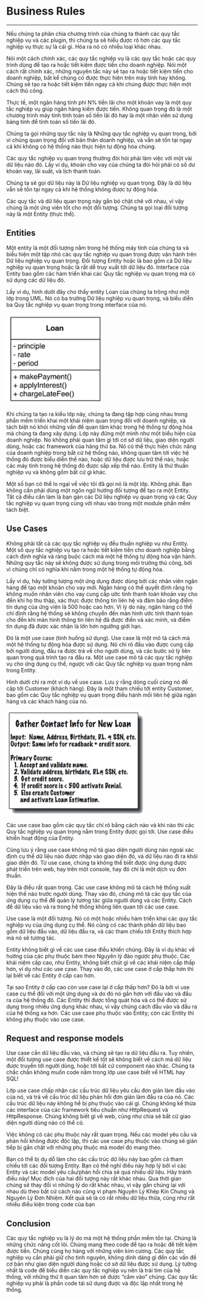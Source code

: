 # Business Rules
--------------------

Nếu chúng ta phân chia chương trình của chúng ta thành các quy tắc nghiệp vụ và các plugin, thì chúng ta sẽ hiểu được rõ hơn các quy tắc nghiệp vụ thực sự là cái gì. Hóa ra nó có nhiều loại khác nhau.

Nói một cách chính xác, các quy tắc nghiệp vụ là các quy tắc hoặc các quy trình dùng để tạo ra hoặc tiết kiệm được tiền cho doanh nghiệp. Nói một cách rất chính xác, những nguyên tắc này sẽ tạo ra hoặc tiết kiệm tiền cho doanh nghiệp, bất kể chúng có được thực hiện trên máy tính hay không. Chúng sẽ tạo ra hoặc tiết kiệm tiền ngay cả khi chúng được thực hiện một cách thủ công.

Thực tế, một ngân hàng tính phí N% tiền lãi cho một khoản vay là một quy tắc nghiệp vụ giúp ngân hàng kiếm được tiền. Không quan trọng đó là một chương trình máy tính tính toán số tiền lãi đó hay là một nhân viên sử dụng bảng tính để tính toán số tiền lãi đó.

Chúng ta gọi những quy tắc này là Những quy tắc nghiệp vụ quan trọng, bởi vì chúng quan trọng đối với bản thân doanh nghiệp, và vẫn sẽ tồn tại ngay cả khi không có hệ thống nào thực hiện tự động hóa chúng.

Các quy tắc nghiệp vụ quan trọng thường đòi hỏi phải làm việc với một vài dữ liệu nào đó. Lấy ví dụ, khoản cho vay của chúng ta đòi hỏi phải có số dư khoản vay, lãi suất, và lịch thanh toán.

Chúng ta sẽ gọi dữ liệu này là Dữ liệu nghiệp vụ quan trọng. Đây là dữ liệu vẫn sẽ tồn tại ngay cả khi hệ thống không được tự động hóa.

Các quy tắc và dữ liệu quan trọng này gắn bó chặt chẽ với nhau, vì vậy chúng là một ứng viên tốt cho một đối tượng. Chúng ta gọi loại đối tượng này là một Entity (thực thể).

## Entities
Một entity là một đối tượng nằm trong hệ thống máy tính của chúng ta và biểu hiện một tập nhỏ các quy tắc nghiệp vụ quan trọng được vận hành trên Dữ liệu nghiệp vụ quan trọng. Đối tượng Entity hoặc là bao gồm cả Dữ liệu nghiệp vụ quan trọng hoặc là rất dễ truy xuất tới dữ liệu đó. Interface của Entity bao gồm các hàm triển khai các Quy tắc nghiệp vụ quan trọng mà có sử dụng các dữ liệu đó.

Lấy ví dụ, hình dưới đây cho thấy entity Loan của chúng ta trông như một lớp trong UML. Nó có ba trường Dữ liệu nghiệp vụ quan trọng, và biểu diễn ba Quy tắc nghiệp vụ quan trọng trong interface của nó.

![Loan entity as a class in UML](./imgs/image-46.png)

Khi chúng ta tạo ra kiểu lớp này, chúng ta đang tập hợp cùng nhau trong phần mềm triển khai một khái niệm quan trọng đối với doanh nghiệp, và tách biệt nó khỏi những vấn đề quan tâm khác trong hệ thống tự động hóa mà chúng ta đang xây dựng. Lớp này đứng một mình như một biểu hiện của doanh nghiệp. Nó không phải quan tâm gì tới cơ sở dữ liệu, giao diện người dùng, hoặc các framework của hãng thứ ba. Nó có thể thực hiện chức năng của doanh nghiệp trong bất cứ hệ thống nào, không quan tâm tới việc hệ thống đó được biểu diễn thế nào, hoặc dữ liệu được lưu trữ thế nào, hoặc các máy tính trong hệ thống đó được sắp xếp thế nào. Entity là thứ thuần nghiệp vụ và không gồm bất cứ gì khác.

Một số bạn có thể lo ngại về việc tôi đã gọi nó là một lớp. Không phải. Bạn không cần phải dùng một ngôn ngữ hướng đối tượng để tạo ra một Entity. Tất cả điều cần làm là bạn gán các Dữ liệu nghiệp vụ quan trọng và các Quy tắc nghiệp vụ quan trọng cùng với nhau vào trong một module phần mềm tách biệt.

## Use Cases
Không phải tất cả các quy tắc nghiệp vụ đều thuần nghiệp vụ như Entity. Một số quy tắc nghiệp vụ tạo ra hoặc tiết kiệm tiền cho doanh nghiệp bằng cách định nghĩa và ràng buộc cách mà một hệ thống tự động hóa vận hành. Những quy tắc này sẽ không được sử dụng trong môi trường thủ công, bởi vì chúng chỉ có nghĩa khi nằm trong một hệ thống tự động hóa.

Lấy ví dụ, hãy tưởng tượng một ứng dụng được dùng bởi các nhân viên ngân hàng để tạo một khoản cho vay mới. Ngân hàng có thể quyết định rằng họ không muốn nhân viên cho vay cung cấp ước tính thanh toán khoản vay cho đến khi họ thu thập, xác thực được thông tin liên hệ và đảm bảo rằng điểm tín dụng của ứng viên là 500 hoặc cao hơn. Vì lý do này, ngân hàng có thể chỉ định rằng hệ thống sẽ không chuyển đến màn hình ước tính thanh toán cho đến khi màn hình thông tin liên hệ đã được điền và xác minh, và điểm tín dụng đã được xác nhận là lớn hơn ngưỡng giới hạn.

Đó là một use case (tình huống sử dụng). Use case là một mô tả cách mà một hệ thống tự động hóa được sử dụng. Nó chỉ rõ đầu vào được cung cấp bởi người dùng, đầu ra được trả về cho người dùng, và các bước xử lý liên quan trong quá trình tạo ra đầu ra. Một use case mô tả các quy tắc nghiệp vụ cho ứng dụng cụ thể, ngược với các Quy tắc nghiệp vụ quan trọng nằm trong Entity.

Hình dưới chỉ ra một ví dụ về use case. Lưu ý rằng dòng cuối cùng nó đề cập tới Customer (khách hàng). Đây là một tham chiếu tới entity Customer, bao gồm các Quy tắc nghiệp vụ quan trọng điều hành mối liên hệ giữa ngân hàng và các khách hàng của nó.


![Example use case](./imgs/image-47.png)

Các use case bao gồm các quy tắc chỉ rõ bằng cách nào và khi nào thì các Quy tắc nghiệp vụ quan trọng nằm trong Entity được gọi tới. Use case điều khiển hoạt động của Entity.

Cũng lưu ý rằng use case không mô tả giao diện người dùng nào ngoài xác định cụ thể dữ liệu nào được nhập vào giao diện đó, và dữ liệu nào đi ra khỏi giao diện đó. Từ use case, chúng ta không thể biết được ứng dụng được phát triển trên web, hay trên một console, hay đó chỉ là một dịch vụ đơn thuần.

Đây là điều rất quan trọng. Các use case không mô tả cách hệ thống xuất hiện thế nào trước người dùng. Thay vào đó, chúng mô tả các quy tắc của ứng dụng cụ thể để quản lý tương tác giữa người dùng và các Entity. Cách để dữ liệu vào và ra trong hệ thống không liên quan tới các use case.

Use case là một đối tượng. Nó có một hoặc nhiều hàm triển khai các quy tắc nghiệp vụ của ứng dụng cụ thể. Nó cũng có các thành phần dữ liệu bao gồm dữ liệu đầu vào, dữ liệu đầu ra, và các tham chiếu tới Entity thích hợp mà nó sẽ tương tác.

Entity không biết gì về các use case điều khiển chúng. Đây là ví dụ khác về hướng của các phụ thuộc bám theo Nguyên lý đảo ngược phụ thuộc. Các khái niệm cấp cao, như Entity, không biết chút gì về các khái niệm cấp thấp hơn, ví dụ như các use case. Thay vào đó, các use case ở cấp thấp hơn thì lại biết về các Entity ở cấp cao hơn.

Tại sao Entity ở cấp cao còn use case lại ở cấp thấp hơn? Đó là bởi vì use case cụ thể đối với một ứng dụng và do đó nó gần hơn với đầu vào và đầu ra của hệ thống đó. Các Entity thì được tổng quát hóa và có thể được sử dụng trong nhiều ứng dụng khác nhau, vì vậy chúng cách đầu vào và đầu ra của hệ thống xa hơn. Các use case phụ thuộc vào Entity; còn các Entity thì không phụ thuộc vào use case.

## Request and response models
Use case cần dữ liệu đầu vào, và chúng sẽ tạo ra dữ liệu đầu ra. Tuy nhiên, một đối tượng use case được thiết kế tốt sẽ không biết về cách mà dữ liệu được truyền tới người dùng, hoặc tới bất cứ component nào khác. Chúng ta chắc chắn không muốn code nằm trong lớp use case biết về HTML hay SQL!

Lớp use case chấp nhận các cấu trúc dữ liệu yêu cầu đơn giản làm đầu vào của nó, và trả về cấu trúc dữ liệu phản hồi đơn giản làm đầu ra của nó. Các cấu trúc dữ liệu này không hề bị phụ thuộc vào cái gì. Chúng không kế thừa các interface của các framework tiêu chuẩn như HttpRequest và HttpResponse. Chúng không biết gì về web, cũng như chia sẻ bất cứ giao diện người dùng nào có thể có.

Việc không có các phụ thuộc này rất quan trọng. Nếu các model yêu cầu và phản hồi không được độc lập, thì các use case phụ thuộc vào chúng sẽ gián tiếp bị gắn chặt với những phụ thuộc mà model đó mang theo.

Bạn có thể bị dụ dỗ làm cho các cấu trúc dữ liệu này bao gồm cả tham chiếu tới các đối tượng Entity. Bạn có thể nghĩ điều này hợp lý bởi vì các Entity và các model yêu cầu/phản hồi chia sẻ quá nhiều dữ liệu. Hãy tránh điều này! Mục đích của hai đối tượng này rất khác nhau. Qua thời gian chúng sẽ thay đổi vì những lý do rất khác nhau, vì vậy gắn chúng lại với nhau dù theo bất cứ cách nào cũng vi phạm Nguyên Lý Khép Kín Chung và Nguyên Lý Đơn Nhiệm. Kết quả sẽ là có rất nhiều dữ liệu thừa, cũng như rất nhiều điều kiện trong code của bạn

## Conclusion
Các quy tắc nghiệp vụ là lý do mà một hệ thống phần mềm tồn tại. Chúng là những chức năng cốt lõi. Chúng mang theo code để tạo ra hoặc để tiết kiệm được tiền. Chúng cùng họ hàng với những viên kim cương. Các quy tắc nghiệp vụ cần phải giữ cho tinh nguyên, không dính dáng gì đến các vấn đề cơ bản như giao diện người dùng hoặc cơ sở dữ liệu được sử dụng. Lý tưởng nhất là code để biểu diễn các quy tắc nghiệp vụ nên là trái tim của hệ thống, với những thứ ít quan tâm hơn sẽ được “cắm vào” chúng. Các quy tắc nghiệp vụ phải là phần code tái sử dụng được và độc lập nhất trong hệ thống.